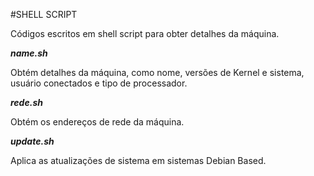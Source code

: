 #SHELL SCRIPT

Códigos escritos em shell script para obter detalhes da máquina.

***name.sh***

Obtém detalhes da máquina, como nome, versões de Kernel e sistema, usuário conectados e tipo de processador.

***rede.sh***

Obtém os endereços de rede da máquina.

***update.sh***

Aplica as atualizações de sistema em sistemas Debian Based.
